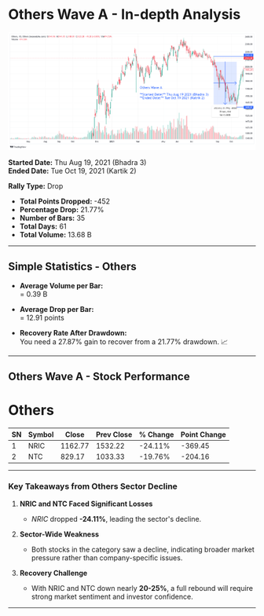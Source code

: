 # **Others Wave A - In-depth Analysis**  

![Others Wave A](images/OthersWaveA.png)

**Started Date:** Thu Aug 19, 2021 (Bhadra 3)  
**Ended Date:** Tue Oct 19, 2021 (Kartik 2)  

**Rally Type:** Drop  

- **Total Points Dropped:** -452  
- **Percentage Drop:** 21.77%  
- **Number of Bars:** 35  
- **Total Days:** 61  
- **Total Volume:** 13.68 B  

---

## Simple Statistics - Others  

- **Average Volume per Bar:**  
    = 0.39  B  

- **Average Drop per Bar:**  
  = 12.91  points  

- **Recovery Rate After Drawdown:**  
  You need a 27.87% gain to recover from a 21.77% drawdown. 📈

---

## **Others Wave A - Stock Performance**  

# Others 

| **SN** | **Symbol** | **Close** | **Prev Close** | **% Change** | **Point Change** |
|----|--------|---------|------------|------------|--------------|
| 1  | NRIC   | 1162.77  | 1532.22    | -24.11%   | -369.45      |
| 2  | NTC    | 829.17   | 1033.33    | -19.76%   | -204.16      |



---

### **Key Takeaways from Others Sector Decline**  


1. **NRIC and NTC Faced Significant Losses**  
   - *NRIC* dropped **-24.11%**, leading the sector's decline.  

2. **Sector-Wide Weakness**  
   - Both stocks in the category saw a decline, indicating broader market pressure rather than company-specific issues.  

3. **Recovery Challenge**  
   - With NRIC and NTC down nearly **20-25%**, a full rebound will require strong market sentiment and investor confidence.

---